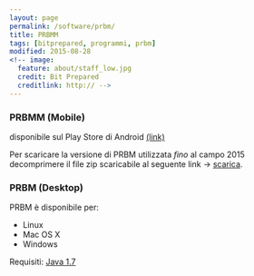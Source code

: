 ```yaml
---
layout: page
permalink: /software/prbm/
title: PRBMM
tags: [bitprepared, programmi, prbm]
modified: 2015-08-28
<!-- image:
  feature: about/staff_low.jpg
  credit: Bit Prepared
  creditlink: http:// -->
---
```


### PRBMM (Mobile)
disponibile sul Play Store di Android [(link)](https://play.google.com/store/apps/details?id=it.bitprepared.prbm.mobile) 

Per scaricare la versione di PRBM utilizzata *fino* al campo 2015 decomprimere il file zip scaricabile al seguente link -> [scarica](https://github.com/BitPrepared/prbm/releases/download/release-0.6.11/prbm-0.6.11.zip).

### PRBM  (Desktop)

PRBM è disponibile per: 
 
* Linux
* Mac OS X
* Windows

Requisiti: [Java 1.7](http://www.oracle.com/technetwork/java/javase/downloads/java-se-jre-7-download-432155.html)
